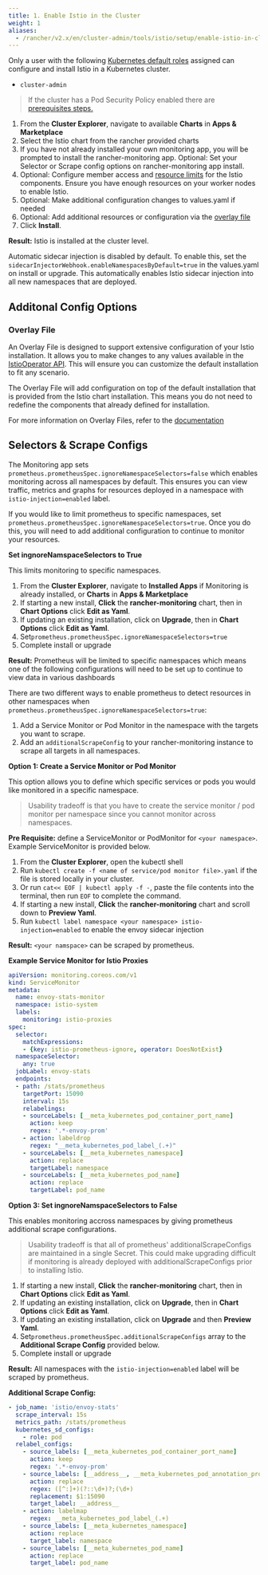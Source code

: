 ```yaml
---
title: 1. Enable Istio in the Cluster
weight: 1
aliases:
  - /rancher/v2.x/en/cluster-admin/tools/istio/setup/enable-istio-in-cluster
---
```


Only a user with the following [Kubernetes default roles](https://kubernetes.io/docs/reference/access-authn-authz/rbac/#user-facing-roles) assigned can configure and install Istio in a Kubernetes cluster. 

 - `cluster-admin`

> If the cluster has a Pod Security Policy enabled there are [prerequisites steps.]({{<baseurl>}}/rancher/v2.x/en/cluster-admin/tools/istio/setup/enable-istio-in-cluster/enable-istio-with-psp/)

1. From the **Cluster Explorer**, navigate to available **Charts** in **Apps & Marketplace** 
1. Select the Istio chart from the rancher provided charts
1. If you have not already installed your own monitoring app, you will be prompted to install the rancher-monitoring app. Optional: Set your Selector or Scrape config options on rancher-monitoring app install. 
1. Optional: Configure member access and [resource limits]({{<baseurl>}}/rancher/v2.x/en/cluster-admin/tools/istio/resources/) for the Istio components. Ensure you have enough resources on your worker nodes to enable Istio.
1. Optional: Make additional configuration changes to values.yaml if needed
1. Optional: Add additional resources or configuration via the [overlay file](#overlay-file)
1. Click **Install**.

**Result:** Istio is installed at the cluster level.

Automatic sidecar injection is disabled by default. To enable this, set the `sidecarInjectorWebhook.enableNamespacesByDefault=true` in the values.yaml on install or upgrade. This automatically enables Istio sidecar injection into all new namespaces that are deployed. 

## Additonal Config Options

### Overlay File

An Overlay File is designed to support extensive configuration of your Istio installation. It allows you to make changes to any values available in the [IstioOperator API](https://istio.io/latest/docs/reference/config/istio.operator.v1alpha1/). This will ensure you can customize the default installation to fit any scenario. 

The Overlay File will add configuration on top of the default installation that is provided from the Istio chart installation. This means you do not need to redefine the components that already defined for installation. 

For more information on Overlay Files, refer to the [documentation](https://istio.io/latest/docs/setup/install/istioctl/#configure-component-settings)

## Selectors & Scrape Configs

The Monitoring app sets `prometheus.prometheusSpec.ignoreNamespaceSelectors=false` which enables monitoring across all namespaces by default. This ensures you can view traffic, metrics and graphs for resources deployed in a namespace with `istio-injection=enabled` label. 

If you would like to limit prometheus to specific namespaces, set `prometheus.prometheusSpec.ignoreNamespaceSelectors=true`. Once you do this, you will need to add additional configuration to continue to monitor your resources. 

**Set ingnoreNamspaceSelectors to True** 

This limits monitoring to specific namespaces. 


1. From the **Cluster Explorer**, navigate to **Installed Apps** if Monitoring is already installed, or **Charts** in **Apps & Marketplace** 
1. If starting a new install, **Click** the **rancher-monitoring** chart, then in **Chart Options** click **Edit as Yaml**. 
1. If updating an existing installation, click on **Upgrade**, then in **Chart Options** click **Edit as Yaml**. 
1. Set`prometheus.prometheusSpec.ignoreNamespaceSelectors=true`
1. Complete install or upgrade

**Result:** Prometheus will be limited to specific namespaces  which means one of the following configurations will need to be set up to continue to view data in various dashboards

There are two different ways to enable prometheus to detect resources in other namespaces when `prometheus.prometheusSpec.ignoreNamespaceSelectors=true`: 

1. Add a Service Monitor or Pod Monitor in the namespace with the targets you want to scrape.
1. Add an `additionalScrapeConfig` to your rancher-monitoring instance to scrape all targets in all namespaces.

**Option 1: Create a Service Monitor or Pod Monitor** 

This option allows you to define which specific services or pods you would like monitored in a specific namespace. 

 >Usability tradeoff is that you have to create the service monitor / pod monitor per namespace since you cannot monitor across namespaces. 

 **Pre Requisite:** define a ServiceMonitor or PodMonitor for `<your namespace>`. Example ServiceMonitor is provided below. 

1. From the **Cluster Explorer**, open the kubectl shell
1. Run `kubectl create -f <name of service/pod monitor file>.yaml` if the file is stored locally in your cluster. 
1. Or run `cat<< EOF | kubectl apply -f -`, paste the file contents into the terminal, then run `EOF` to complete the command. 
1. If starting a new install, **Click** the **rancher-monitoring** chart and scroll down to **Preview Yaml**. 
1. Run `kubectl label namespace <your namespace> istio-injection=enabled` to enable the envoy sidecar injection

**Result:**  `<your namspace>` can be scraped by prometheus. 

**Example Service Monitor for Istio Proxies**

```yaml
apiVersion: monitoring.coreos.com/v1
kind: ServiceMonitor
metadata:
  name: envoy-stats-monitor
  namespace: istio-system
  labels:
    monitoring: istio-proxies
spec:
  selector:
    matchExpressions:
    - {key: istio-prometheus-ignore, operator: DoesNotExist}
  namespaceSelector:
    any: true
  jobLabel: envoy-stats
  endpoints:
  - path: /stats/prometheus
    targetPort: 15090
    interval: 15s
    relabelings:
    - sourceLabels: [__meta_kubernetes_pod_container_port_name]
      action: keep
      regex: '.*-envoy-prom'
    - action: labeldrop
      regex: "__meta_kubernetes_pod_label_(.+)"
    - sourceLabels: [__meta_kubernetes_namespace]
      action: replace
      targetLabel: namespace
    - sourceLabels: [__meta_kubernetes_pod_name]
      action: replace
      targetLabel: pod_name
```



**Option 3: Set ingnoreNamspaceSelectors to False** 

This enables monitoring accross namespaces by giving prometheus additional scrape configurations. 

 >Usability tradeoff is that  all of prometheus' additionalScrapeConfigs are maintained in a single Secret. This could make upgrading difficult if monitoring is already deployed with additionalScrapeConfigs prior to installing Istio. 
1. If starting a new install, **Click** the **rancher-monitoring** chart, then in **Chart Options** click **Edit as Yaml**. 
1. If updating an existing installation, click on **Upgrade**, then in **Chart Options** click **Edit as Yaml**. 
1. If updating an existing installation, click on **Upgrade** and then **Preview Yaml**.
1. Set`prometheus.prometheusSpec.additionalScrapeConfigs` array to the **Additional Scrape Config** provided below. 
1. Complete install or upgrade

**Result:** All namespaces with the `istio-injection=enabled` label will be scraped by prometheus.

**Additional Scrape Config:**
``` yaml
- job_name: 'istio/envoy-stats'
  scrape_interval: 15s
  metrics_path: /stats/prometheus
  kubernetes_sd_configs:
    - role: pod
  relabel_configs:
    - source_labels: [__meta_kubernetes_pod_container_port_name]
      action: keep
      regex: '.*-envoy-prom'
    - source_labels: [__address__, __meta_kubernetes_pod_annotation_prometheus_io_port]
      action: replace
      regex: ([^:]+)(?::\d+)?;(\d+)
      replacement: $1:15090
      target_label: __address__
    - action: labelmap
      regex: __meta_kubernetes_pod_label_(.+)
    - source_labels: [__meta_kubernetes_namespace]
      action: replace
      target_label: namespace
    - source_labels: [__meta_kubernetes_pod_name]
      action: replace
      target_label: pod_name
``` 